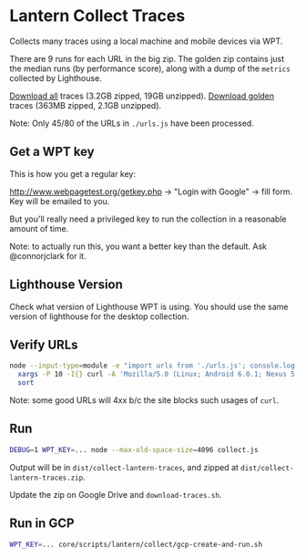 # Lantern Collect Traces

Collects many traces using a local machine and mobile devices via WPT.

There are 9 runs for each URL in the big zip. The golden zip contains just the median runs (by performance score), along with a dump of the `metrics` collected by Lighthouse.

[Download all](https://drive.google.com/open?id=17WsQ3CU0R1072sezXw5Np2knV_NvGAfO) traces (3.2GB zipped, 19GB unzipped).
[Download golden](https://drive.google.com/open?id=1aQp-oqX7jeFq9RFwNik6gkEZ0FLtjlHp) traces (363MB zipped, 2.1GB unzipped).

Note: Only 45/80 of the URLs in `./urls.js` have been processed.

## Get a WPT key

This is how you get a regular key:

http://www.webpagetest.org/getkey.php -> "Login with Google" -> fill form. Key will be emailed to you.

But you'll really need a privileged key to run the collection in a reasonable amount of time.

Note: to actually run this, you want a better key than the default. Ask @connorjclark for it.

## Lighthouse Version

Check what version of Lighthouse WPT is using. You should use the same version of lighthouse for the desktop collection.

## Verify URLs

```sh
node --input-type=module -e "import urls from './urls.js'; console.log(urls.join('\n'))" |\
  xargs -P 10 -I{} curl -A 'Mozilla/5.0 (Linux; Android 6.0.1; Nexus 5 Build/MRA58N) AppleWebKit/537.36 (KHTML, like Gecko) Chrome/74.0.3694.0 Mobile Safari/537.36 Chrome-Lighthouse' -o /dev/null -s --write-out '%{http_code} {} (if redirect: %{redirect_url})\n' {} |\
  sort
```

Note: some good URLs will 4xx b/c the site blocks such usages of `curl`.

## Run

```sh
DEBUG=1 WPT_KEY=... node --max-old-space-size=4096 collect.js
```

Output will be in `dist/collect-lantern-traces`, and zipped at `dist/collect-lantern-traces.zip`.

Update the zip on Google Drive and `download-traces.sh`.


## Run in GCP

```sh
WPT_KEY=... core/scripts/lantern/collect/gcp-create-and-run.sh
```
